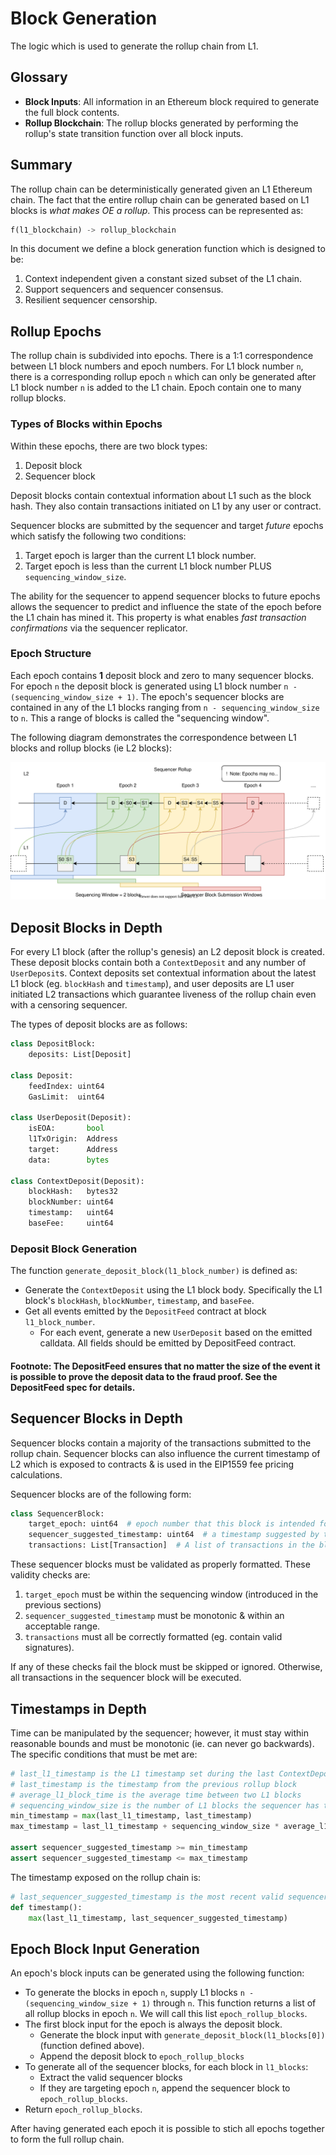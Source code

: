 # Block Generation

The logic which is used to generate the rollup chain from L1.

## Glossary

- **Block Inputs**: All information in an Ethereum block required to generate the full block contents.
- **Rollup Blockchain**: The rollup blocks generated by performing the rollup's state transition function over all block inputs.

## Summary

The rollup chain can be deterministically generated given an L1 Ethereum chain. The fact that the entire rollup chain can be generated based on L1 blocks is _what makes OE a rollup_. This process can be represented as:

```python
f(l1_blockchain) -> rollup_blockchain
```

In this document we define a block generation function which is designed to be:

1. Context independent given a constant sized subset of the L1 chain.
2. Support sequencers and sequencer consensus.
3. Resilient sequencer censorship.

## Rollup Epochs

The rollup chain is subdivided into epochs. There is a 1:1 correspondence between L1 block numbers and epoch numbers. For L1 block number `n`, there is a corresponding rollup epoch `n` which can only be generated after L1 block number `n` is added to the L1 chain. Epoch contain one to many rollup blocks.

### Types of Blocks within Epochs

Within these epochs, there are two block types:

1. Deposit block
2. Sequencer block

Deposit blocks contain contextual information about L1 such as the block hash. They also contain transactions initiated on L1 by any user or contract.

Sequencer blocks are submitted by the sequencer and target _future_ epochs which satisfy the following two conditions:

1. Target epoch is larger than the current L1 block number.
2. Target epoch is less than the current L1 block number PLUS `sequencing_window_size`.

The ability for the sequencer to append sequencer blocks to future epochs allows the sequencer to predict and influence the state of the epoch before the L1 chain has mined it. This property is what enables _fast transaction confirmations_ via the sequencer replicator.

### Epoch Structure

Each epoch contains **1** deposit block and zero to many sequencer blocks. For epoch `n` the deposit block is generated using L1 block number `n - (sequencing_window_size + 1)`. The epoch's sequencer blocks are contained in any of the L1 blocks ranging from `n - sequencing_window_size` to `n`. This a range of blocks is called the "sequencing window".

The following diagram demonstrates the correspondence between L1 blocks and rollup blocks (ie L2 blocks):

![Block Generation](../assets/sequencer-block-gen.svg)

## Deposit Blocks in Depth

For every L1 block (after the rollup's genesis) an L2 deposit block is created. These deposit blocks contain both a `ContextDeposit` and any number of `UserDeposit`s. Context deposits set contextual information about the latest L1 block (eg. `blockHash` and `timestamp`), and user deposits are L1 user initiated L2 transactions which guarantee liveness of the rollup chain even with a censoring sequencer.

The types of deposit blocks are as follows:

```python
class DepositBlock:
    deposits: List[Deposit]

class Deposit:
    feedIndex: uint64
    GasLimit:  uint64

class UserDeposit(Deposit):
    isEOA:       bool
    l1TxOrigin:  Address
    target:      Address
    data:        bytes

class ContextDeposit(Deposit):
    blockHash:   bytes32
    blockNumber: uint64
    timestamp:   uint64
    baseFee:     uint64
```

### Deposit Block Generation

The function `generate_deposit_block(l1_block_number)` is defined as:

- Generate the `ContextDeposit` using the L1 block body. Specifically the L1 block's `blockHash`, `blockNumber`, `timestamp`, and `baseFee`.
- Get all events emitted by the `DepositFeed` contract at block `l1_block_number`.
    - For each event, generate a new `UserDeposit` based on the emitted calldata. All fields should be emitted by DepositFeed contract.

#### **Footnote**: The DepositFeed ensures that no matter the size of the event it is possible to prove the deposit data to the fraud proof. See the DepositFeed spec for details.

## Sequencer Blocks in Depth

Sequencer blocks contain a majority of the transactions submitted to the rollup chain. Sequencer blocks can also influence the current timestamp of L2 which is exposed to contracts & is used in the EIP1559 fee pricing calculations.

Sequencer blocks are of the following form:

```python
class SequencerBlock:
    target_epoch: uint64  # epoch number that this block is intended for
    sequencer_suggested_timestamp: uint64  # a timestamp suggested by the sequencer
    transactions: List[Transaction]  # A list of transactions in the block
```

These sequencer blocks must be validated as properly formatted. These validity checks are:

1. `target_epoch` must be within the sequencing window (introduced in the previous sections)
2. `sequencer_suggested_timestamp` must be monotonic & within an acceptable range.
3. `transactions` must all be correctly formatted (eg. contain valid signatures).

If any of these checks fail the block must be skipped or ignored. Otherwise, all transactions in the sequencer block will be executed.

## Timestamps in Depth

Time can be manipulated by the sequencer; however, it must stay within reasonable bounds and must be monotonic (ie. can never go backwards). The specific conditions that must be met are:

```python
# last_l1_timestamp is the L1 timestamp set during the last ContextDeposit
# last_timestamp is the timestamp from the previous rollup block
# average_l1_block_time is the average time between two L1 blocks
# sequencing_window_size is the number of L1 blocks the sequencer has to submit their blocks
min_timestamp = max(last_l1_timestamp, last_timestamp)
max_timestamp = last_l1_timestamp + sequencing_window_size * average_l1_block_time

assert sequencer_suggested_timestamp >= min_timestamp
assert sequencer_suggested_timestamp <= max_timestamp
```

The timestamp exposed on the rollup chain is:

```python
# last_sequencer_suggested_timestamp is the most recent valid sequencer_suggested_timestamp
def timestamp():
    max(last_l1_timestamp, last_sequencer_suggested_timestamp)
```


## Epoch Block Input Generation
An epoch's block inputs can be generated using the following function:

- To generate the blocks in epoch `n`, supply L1 blocks `n - (sequencing_window_size + 1)` through `n`. This function returns a list of all rollup blocks in epoch `n`. We will call this list `epoch_rollup_blocks`.
- The first block input for the epoch is always the deposit block.
    - Generate the block input with `generate_deposit_block(l1_blocks[0])` (function defined above).
    - Append the deposit block to `epoch_rollup_blocks`
- To generate all of the sequencer blocks, for each block in `l1_blocks`:
    - Extract the valid sequencer blocks
    - If they are targeting epoch `n`, append the sequencer block to `epoch_rollup_blocks`.
- Return `epoch_rollup_blocks`.

After having generated each epoch it is possible to stich all epochs together to form the full rollup chain.